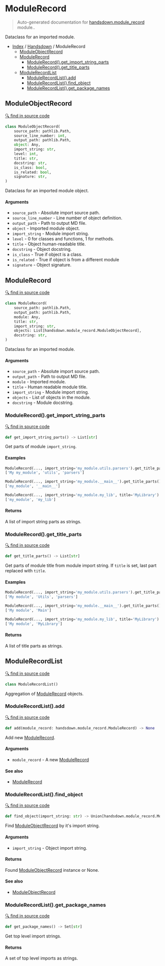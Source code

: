 # ModuleRecord

> Auto-generated documentation for [handsdown.module_record](https://github.com/vemel/handsdown/blob/master/handsdown/module_record.py) module..

Dataclass for an imported module.

- [Index](../README.md#modules) / [Handsdown](index.md#handsdown) / ModuleRecord
  - [ModuleObjectRecord](#moduleobjectrecord)
  - [ModuleRecord](#modulerecord)
    - [ModuleRecord().get_import_string_parts](#modulerecordget_import_string_parts)
    - [ModuleRecord().get_title_parts](#modulerecordget_title_parts)
  - [ModuleRecordList](#modulerecordlist)
    - [ModuleRecordList().add](#modulerecordlistadd)
    - [ModuleRecordList().find_object](#modulerecordlistfind_object)
    - [ModuleRecordList().get_package_names](#modulerecordlistget_package_names)

## ModuleObjectRecord

[🔍 find in source code](https://github.com/vemel/handsdown/blob/master/handsdown/module_record.py#L13)

```python
class ModuleObjectRecord(
    source_path: pathlib.Path,
    source_line_number: int,
    output_path: pathlib.Path,
    object: Any,
    import_string: str,
    level: int,
    title: str,
    docstring: str,
    is_class: bool,
    is_related: bool,
    signature: str,
)
```

Dataclass for an imported module object.

#### Arguments

- `source_path` - Absolute import source path.
- `source_line_number` - Line number of object definition.
- `output_path` - Path to output MD file.
- `object` - Imported module object.
- `import_string` - Module import string.
- `level` - 0 for classes and functions, 1 for methods.
- `title` - Object human-readable title.
- `docstring` - Object docstring.
- `is_class` - True if object is a class.
- `is_related` - True if object is from a different module
- `signature` - Object signature.

## ModuleRecord

[🔍 find in source code](https://github.com/vemel/handsdown/blob/master/handsdown/module_record.py#L45)

```python
class ModuleRecord(
    source_path: pathlib.Path,
    output_path: pathlib.Path,
    module: Any,
    title: str,
    import_string: str,
    objects: List[handsdown.module_record.ModuleObjectRecord],
    docstring: str,
)
```

Dataclass for an imported module.

#### Arguments

- `source_path` - Absolute import source path.
- `output_path` - Path to output MD file.
- `module` - Imported module.
- `title` - Human readable module title.
- `import_string` - Module import string.
- `objects` - List of objects in the module.
- `docstring` - Module docstring.

### ModuleRecord().get_import_string_parts

[🔍 find in source code](https://github.com/vemel/handsdown/blob/master/handsdown/module_record.py#L67)

```python
def get_import_string_parts() -> List[str]
```

Get parts of module `import_string`.

#### Examples

```python
ModuleRecord(..., import_string='my_module.utils.parsers').get_title_parts()
['My my_module', 'utils', 'parsers']

ModuleRecord(..., import_string='my_module.__main__').get_title_parts()
['my_module', '__main__']

ModuleRecord(..., import_string='my_module.my_lib', title='MyLibrary').get_title_parts()
['my_module', 'my_lib']
```

#### Returns

A list of import string parts as strings.

### ModuleRecord().get_title_parts

[🔍 find in source code](https://github.com/vemel/handsdown/blob/master/handsdown/module_record.py#L87)

```python
def get_title_parts() -> List[str]
```

Get parts of module title from module import string.
If `title` is set, last part replaced with `title`.

#### Examples

```python
ModuleRecord(..., import_string='my_module.utils.parsers').get_title_parts()
['My module', 'Utils', 'parsers']

ModuleRecord(..., import_string='my_module.__main__').get_title_parts()
['My module', 'Main']

ModuleRecord(..., import_string='my_module.my_lib', title='MyLibrary').get_title_parts()
['My module', 'MyLibrary']
```

#### Returns

A list of title parts as strings.

## ModuleRecordList

[🔍 find in source code](https://github.com/vemel/handsdown/blob/master/handsdown/module_record.py#L118)

```python
class ModuleRecordList()
```

Aggregation of [ModuleRecord](#modulerecord) objects.

### ModuleRecordList().add

[🔍 find in source code](https://github.com/vemel/handsdown/blob/master/handsdown/module_record.py#L148)

```python
def add(module_record: handsdown.module_record.ModuleRecord) -> None
```

Add new [ModuleRecord](#modulerecord).

#### Arguments

- `module_record` - A new [ModuleRecord](#modulerecord)

#### See also

- [ModuleRecord](#modulerecord)

### ModuleRecordList().find_object

[🔍 find in source code](https://github.com/vemel/handsdown/blob/master/handsdown/module_record.py#L127)

```python
def find_object(import_string: str) -> Union[handsdown.module_record.ModuleObjectRecord, NoneType]
```

Find [ModuleObjectRecord](#moduleobjectrecord) by it's import string.

#### Arguments

- `import_string` - Object import string.

#### Returns

Found [ModuleObjectRecord](#moduleobjectrecord) instance or None.

#### See also

- [ModuleObjectRecord](#moduleobjectrecord)

### ModuleRecordList().get_package_names

[🔍 find in source code](https://github.com/vemel/handsdown/blob/master/handsdown/module_record.py#L139)

```python
def get_package_names() -> Set[str]
```

Get top level import strings.

#### Returns

A set of top level imports as strings.

